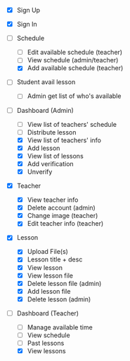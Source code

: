 - [X] Sign Up
- [X] Sign In

- [ ] Schedule
  - [ ] Edit available schedule (teacher)
  - [ ] View schedule (admin/teacher)
  - [X] Add available schedule (teacher)

- [ ] Student avail lesson
  - [ ] Admin get list of who's available

- [ ] Dashboard (Admin)
  - [ ] View list of teachers' schedule
  - [ ] Distribute lesson
  - [X] View list of teachers' info
  - [X] Add lesson
  - [X] View list of lessons
  - [X] Add verification
  - [X] Unverify

- [X] Teacher
  - [X] View teacher info
  - [X] Delete account (admin)
  - [X] Change image (teacher)
  - [X] Edit teacher info (teacher)

- [X] Lesson
  - [X] Upload File(s)
  - [X] Lesson title + desc
  - [X] View lesson
  - [X] View lesson file
  - [X] Delete lesson file (admin)
  - [X] Add lesson file
  - [X] Delete lesson (admin)

- [ ] Dashboard (Teacher)
  - [ ] Manage available time
  - [ ] View schedule
  - [ ] Past lessons
  - [X] View lessons
